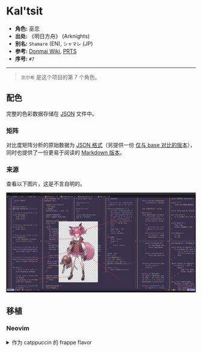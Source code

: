 # Kal'tsit

- **角色:** 巫恋
- **出处:** 《明日方舟》 (Arknights)
- **别名:** `Shamare` (EN), `シャマレ` (JP)
- **参考:** [Donmai Wiki](<https://donmai.moe/wiki_pages/shamare_(arknights)>), [PRTS](https://prts.wiki/w/%E5%B7%AB%E6%81%8B)
- **序号:** `#7`

---

> `凯尔希` 是这个项目的第 7 个角色。

## 配色

完整的色彩数据存储在 [JSON](./palette.json) 文件中。

### 矩阵

对比度矩阵分析的原始数据为 [JSON 格式](./contrast-matrix.json)（另提供一份 [仅与 base 对比的版本](./contrast-base.json)），同时也提供了一份更易于阅读的 [Markdown 版本](./contrast-report.md)。

### 来源

查看以下图片，这是不言自明的。

![sample](./assets/sample.png)

## 移植

### Neovim

<details>
	<summary>作为 catppuccin 的 frappe flavor</summary>

```lua
require("catppuccin").setup {
    color_overrides = {
        frappe = {
        rosewater= "#F2CED5",
        flamingo = "#EFB9C3",
        pink     = "#E8A2C0",
        mauve    = "#DDA6E3",
        red      = "#E591A2",
        maroon   = "#B97C88",
        peach    = "#E8B49A",
        yellow   = "#F0D591",
        green    = "#A9D8B8",
        teal     = "#9ACECF",
        sky      = "#B3CBF2",
        sapphire = "#8793C2",
        blue     = "#A6B3E3",
        lavender = "#B8A9C3",
        text     = "#E2DCEC",
        subtext0 = "#BCB3C9",
        subtext1 = "#CFC5DD",
        base     = "#3A314A",
        mantle   = "#322B41",
        crust    = "#2A2436",
        surface0 = "#4A435A",
        surface1 = "#5B536C",
        surface2 = "#6C647D",
        overlay0 = "#817896",
        overlay1 = "#9288A8",
        overlay2 = "#A89FBD",
        },
    }
}
```

</details>
